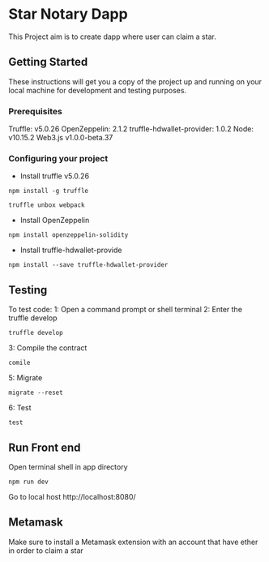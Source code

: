 # Star Notary Dapp

This Project aim is to create dapp where user can claim a star.

## Getting Started

These instructions will get you a copy of the project up and running on your local machine for development and testing purposes.

### Prerequisites

Truffle: v5.0.26
OpenZeppelin: 2.1.2
truffle-hdwallet-provider: 1.0.2
Node: v10.15.2
Web3.js v1.0.0-beta.37

### Configuring your project

- Install truffle v5.0.26 
```
npm install -g truffle
```
```
truffle unbox webpack
```
- Install OpenZeppelin 
```
npm install openzeppelin-solidity
```
- Install truffle-hdwallet-provide

```
npm install --save truffle-hdwallet-provider
```

## Testing

To test code:
1: Open a command prompt or shell terminal
2: Enter the truffle develop
```
truffle develop
```
3: Compile the contract
```
comile
```
5: Migrate
```
migrate --reset
```
6: Test
```
test
```
## Run Front end

Open terminal shell in app directory 

```
npm run dev
```
Go to local host http://localhost:8080/

## Metamask
Make sure to install a Metamask extension with an account that have ether in order to claim a star
